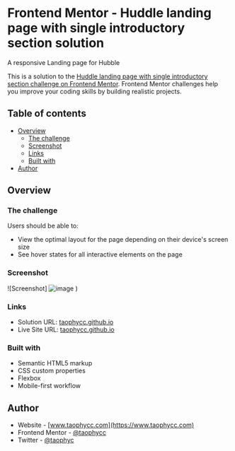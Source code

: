 # Frontend Mentor - Huddle landing page with single introductory section solution

A responsive Landing page for Hubble

This is a solution to the [Huddle landing page with single introductory section challenge on Frontend Mentor](https://www.frontendmentor.io/challenges/huddle-landing-page-with-a-single-introductory-section-B_2Wvxgi0). Frontend Mentor challenges help you improve your coding skills by building realistic projects. 

## Table of contents

- [Overview](#overview)
  - [The challenge](#the-challenge)
  - [Screenshot](#screenshot)
  - [Links](#links)
  - [Built with](#built-with)
- [Author](#author)


## Overview

### The challenge

Users should be able to:

- View the optimal layout for the page depending on their device's screen size
- See hover states for all interactive elements on the page

### Screenshot

![Screenshot] ![image](https://github.com/user-attachments/assets/42134c45-4f0f-4f68-a6aa-ea0990ae3e0b)
)


### Links

- Solution URL: [taophycc.github.io](https://github.com/Taophycc/Huddle-landing-page.git)
- Live Site URL: [taophycc.github.io](https://Huddle-landing-page/)

### Built with

- Semantic HTML5 markup
- CSS custom properties
- Flexbox
- Mobile-first workflow


## Author

- Website - [www.taophycc.com](https://www.taophycc.com)
- Frontend Mentor - [@taophycc](https://www.frontendmentor.io/profile/taophycc)
- Twitter - [@taophyc](https://www.twitter.com/taophyc_)

